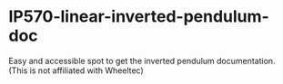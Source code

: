 # IP570-linear-inverted-pendulum-doc
Easy and accessible spot to get the inverted pendulum documentation. (This is not affiliated with Wheeltec)
